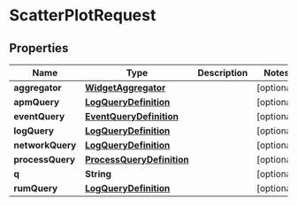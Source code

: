 

# ScatterPlotRequest

## Properties

Name | Type | Description | Notes
------------ | ------------- | ------------- | -------------
**aggregator** | [**WidgetAggregator**](WidgetAggregator.md) |  |  [optional]
**apmQuery** | [**LogQueryDefinition**](LogQueryDefinition.md) |  |  [optional]
**eventQuery** | [**EventQueryDefinition**](EventQueryDefinition.md) |  |  [optional]
**logQuery** | [**LogQueryDefinition**](LogQueryDefinition.md) |  |  [optional]
**networkQuery** | [**LogQueryDefinition**](LogQueryDefinition.md) |  |  [optional]
**processQuery** | [**ProcessQueryDefinition**](ProcessQueryDefinition.md) |  |  [optional]
**q** | **String** |  |  [optional]
**rumQuery** | [**LogQueryDefinition**](LogQueryDefinition.md) |  |  [optional]



